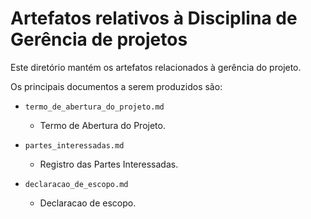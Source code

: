 # Artefatos relativos à Disciplina de Gerência de projetos

Este diretório mantém os artefatos relacionados à gerência do projeto.

Os principais documentos a serem produzidos são:

- `termo_de_abertura_do_projeto.md`

  - Termo de Abertura do Projeto.

- `partes_interessadas.md`

  - Registro das Partes Interessadas.

- `declaracao_de_escopo.md`
  - Declaracao de escopo.
